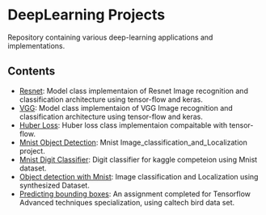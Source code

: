 # DeepLearning Projects 
Repository containing various deep-learning applications and implementations.

## Contents
  - [Resnet](https://github.com/Abd-elr4hman/DeepLearning/blob/main/ResNet.ipynb): Model class implementaion of Resnet Image recognition and classification architecture using tensor-flow and keras.
  - [VGG](https://github.com/Abd-elr4hman/DeepLearning/blob/main/VGG.ipynb): Model class implementaion of VGG Image recognition and classification architecture using tensor-flow and keras.
  - [Huber Loss](https://github.com/Abd-elr4hman/DeepLearning/blob/main/Huber_Loss.ipynb): Huber loss class implementaion compaitable with tensor-flow.
  - [Mnist Object Detection](https://github.com/Abd-elr4hman/DeepLearning/blob/main/Image_classification_and_Localization.ipynb): Mnist Image_classification_and_Localization project.
  - [Mnist Digit Classifier](https://github.com/Abd-elr4hman/DeepLearning/blob/main/kaggle_mnist.ipynb): Digit classifier for kaggle competeion using Mnist dataset.
  - [Object detection with Mnist](https://github.com/Abd-elr4hman/DeepLearning/blob/main/Image_classification_and_Localization.ipynb): Image classification and Localization using synthesized Dataset.
  - [Predicting bounding boxes](https://github.com/Abd-elr4hman/DeepLearning/blob/main/Predicting_Bounding_Boxes.ipynb): An assignment completed for Tensorflow Advanced techniques specialization, using caltech bird data set.
  
